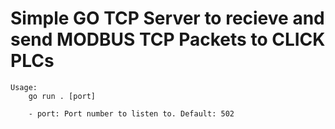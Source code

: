 # Simple GO TCP Server to recieve and send MODBUS TCP Packets to CLICK PLCs

```
Usage:
    go run . [port]

    - port: Port number to listen to. Default: 502
```